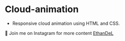 # Cloud-animation

* Responsive cloud animation using HTML and CSS.

🤍 Join me on Instagram for more content [EthanDeL](https://www.instagram.com/ethan_del_code/)